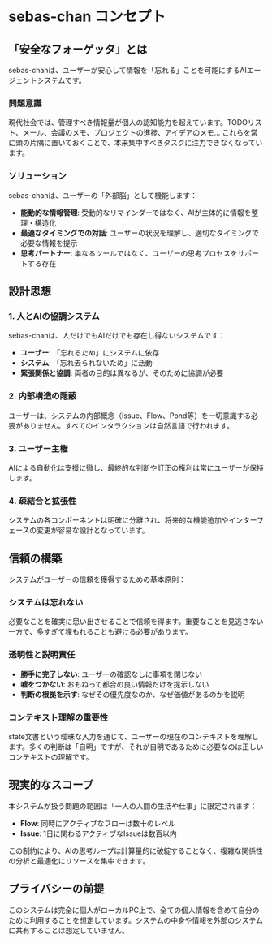 # sebas-chan コンセプト

## 「安全なフォーゲッタ」とは

sebas-chanは、ユーザーが安心して情報を「忘れる」ことを可能にするAIエージェントシステムです。

### 問題意識

現代社会では、管理すべき情報量が個人の認知能力を超えています。TODOリスト、メール、会議のメモ、プロジェクトの進捗、アイデアのメモ... これらを常に頭の片隅に置いておくことで、本来集中すべきタスクに注力できなくなっています。

### ソリューション

sebas-chanは、ユーザーの「外部脳」として機能します：

- **能動的な情報管理**: 受動的なリマインダーではなく、AIが主体的に情報を整理・構造化
- **最適なタイミングでの対話**: ユーザーの状況を理解し、適切なタイミングで必要な情報を提示
- **思考パートナー**: 単なるツールではなく、ユーザーの思考プロセスをサポートする存在

## 設計思想

### 1. 人とAIの協調システム

sebas-chanは、人だけでもAIだけでも存在し得ないシステムです：

- **ユーザー**: 「忘れるため」にシステムに依存
- **システム**: 「忘れ去られないため」に活動
- **緊張関係と協調**: 両者の目的は異なるが、そのために協調が必要

### 2. 内部構造の隠蔽

ユーザーは、システムの内部概念（Issue、Flow、Pond等）を一切意識する必要がありません。すべてのインタラクションは自然言語で行われます。

### 3. ユーザー主権

AIによる自動化は支援に徹し、最終的な判断や訂正の権利は常にユーザーが保持します。

### 4. 疎結合と拡張性

システムの各コンポーネントは明確に分離され、将来的な機能追加やインターフェースの変更が容易な設計となっています。

## 信頼の構築

システムがユーザーの信頼を獲得するための基本原則：

### システムは忘れない
必要なことを確実に思い出させることで信頼を得ます。重要なことを見逃さない一方で、多すぎて埋もれることも避ける必要があります。

### 透明性と説明責任
- **勝手に完了しない**: ユーザーの確認なしに事項を閉じない
- **嘘をつかない**: おもねって都合の良い情報だけを提示しない
- **判断の根拠を示す**: なぜその優先度なのか、なぜ価値があるのかを説明

### コンテキスト理解の重要性
state文書という曖昧な入力を通じて、ユーザーの現在のコンテキストを理解します。多くの判断は「自明」ですが、それが自明であるために必要なのは正しいコンテキストの理解です。

## 現実的なスコープ

本システムが扱う問題の範囲は「一人の人間の生活や仕事」に限定されます：

- **Flow**: 同時にアクティブなフローは数十のレベル
- **Issue**: 1日に関わるアクティブなIssueは数百以内

この制約により、AIの思考ループは計算量的に破綻することなく、複雑な関係性の分析と最適化にリソースを集中できます。

## プライバシーの前提

このシステムは完全に個人がローカルPC上で、全ての個人情報を含めて自分のために利用することを想定しています。システムの中身や情報を外部のシステムに共有することは想定していません。
